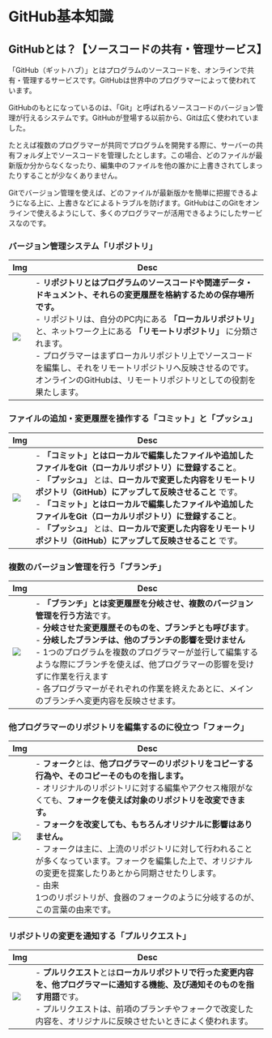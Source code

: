# GitHub基本知識

## **GitHubとは？【ソースコードの共有・管理サービス】**
「GitHub（ギットハブ）」とはプログラムのソースコードを、オンラインで共有・管理するサービスです。GitHubは世界中のプログラマーによって使われています。

GitHubのもとになっているのは、「Git」と呼ばれるソースコードのバージョン管理が行えるシステムです。GitHubが登場する以前から、Gitは広く使われていました。

たとえば複数のプログラマーが共同でプログラムを開発する際に、サーバーの共有フォルダ上でソースコードを管理したとします。この場合、どのファイルが最新版か分からなくなったり、編集中のファイルを他の誰かに上書きされてしまったりすることが少なくありません。

Gitでバージョン管理を使えば、どのファイルが最新版かを簡単に把握できるようになる上に、上書きなどによるトラブルを防げます。GitHubはこのGitをオンラインで使えるようにして、多くのプログラマーが活用できるようにしたサービスなのです。

### **バージョン管理システム「リポジトリ」**
| Img | Desc |
| ---- | ---- |
|<img src="https://www.kagoya.jp/howto/wp-content/uploads/repository.png" width=""> | - **リポジトリとはプログラムのソースコードや関連データ・ドキュメント、それらの変更履歴を格納するための保存場所です。** <br> - リポジトリは、自分のPC内にある **「ローカルリポジトリ」** と、ネットワーク上にある **「リモートリポジトリ」** に分類されます。<br> - プログラマーはまずローカルリポジトリ上でソースコードを編集し、それをリモートリポジトリへ反映させるのです。オンラインのGitHubは、リモートリポジトリとしての役割を果たします。 <br> |


### **ファイルの追加・変更履歴を操作する「コミット」と「プッシュ」**
| Img | Desc |
| ---- | ---- |
|<img src="https://www.kagoya.jp/howto/wp-content/uploads/comitpush.png" width=""> |- **「コミット」**とは**ローカルで編集したファイルや追加したファイルをGit（ローカルリポジトリ）に登録すること**。<br> - **「プッシュ」** とは、**ローカルで変更した内容をリモートリポジトリ（GitHub）にアップして反映させること** です。<br> - **「コミット」**とは**ローカルで編集したファイルや追加したファイルをGit（ローカルリポジトリ）に登録すること**。<br>- **「プッシュ」** とは、**ローカルで変更した内容をリモートリポジトリ（GitHub）にアップして反映させること** です。|


### **複数のバージョン管理を行う「ブランチ」**

| Img | Desc |
| ---- | ---- |
|<img src="https://www.kagoya.jp/howto/wp-content/uploads/brunch.png" width=""> |- **「ブランチ」**とは**変更履歴を分岐させ、複数のバージョン管理を行う方法**です。<br>- **分岐させた変更履歴そのものを、ブランチとも呼びます**。<br> - **分岐したブランチは、他のブランチの影響を受けません**<br>- 1つのプログラムを複数のプログラマーが並行して編集するような際にブランチを使えば、他プログラマーの影響を受けずに作業を行えます<br>- 各プログラマーがそれぞれの作業を終えたあとに、メインのブランチへ変更内容を反映させます。|


### **他プログラマーのリポジトリを編集するのに役立つ「フォーク」**
| Img | Desc |
| ---- | ---- |
|<img src="https://www.kagoya.jp/howto/wp-content/uploads/folk.png" width=""> |- **フォーク**とは、**他プログラマーのリポジトリをコピーする行為や、そのコピーそのものを指します。**<br>- オリジナルのリポジトリに対する編集やアクセス権限がなくても、**フォークを使えば対象のリポジトリを改変できます。**<br>- **フォークを改変しても、もちろんオリジナルに影響はありません。**<br>- フォークは主に、上流のリポジトリに対して行われることが多くなっています。フォークを編集した上で、オリジナルの変更を提案したりあとから同期させたりします。<br>- 由来<br>1つのリポジトリが、食器のフォークのように分岐するのが、この言葉の由来です。|


### **リポジトリの変更を通知する「プルリクエスト」**
| Img | Desc |
| ---- | ---- |
|<img src="https://www.kagoya.jp/howto/wp-content/uploads/pullrequest.png" width=""> |- **プルリクエスト**とは**ローカルリポジトリで行った変更内容を、他プログラマーに通知する機能、及び通知そのものを指す用語**です。<br>- プルリクエストは、前項のブランチやフォークで改変した内容を、オリジナルに反映させたいときによく使われます。|

